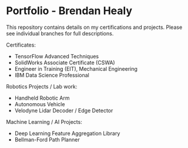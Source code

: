 # Portfolio - Brendan Healy
This repository contains details on my certifications and projects. Please see individual branches for full descriptions.

Certificates:
- TensorFlow Advanced Techniques
- SolidWorks Associate Certificate (CSWA)
- Engineer in Training (EIT), Mechanical Engineering
- IBM Data Science Professional

Robotics Projects / Lab work:
- Handheld Robotic Arm
- Autonomous Vehicle
- Velodyne Lidar Decoder / Edge Detector

Machine Learning / AI Projects:
- Deep Learning Feature Aggregation Library
- Bellman-Ford Path Planner


